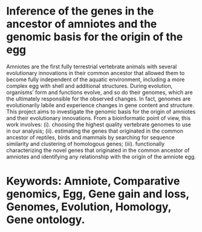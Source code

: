 # Inference of the genes in the ancestor of amniotes and the genomic basis for the origin of the egg
Amniotes are the first fully terrestrial vertebrate animals with several evolutionary innovations in their common ancestor that allowed them to become fully independent of the aquatic environment, including a more complex egg with shell and additional structures. During evolution, organisms’ form and functions evolve, and so do their genomes, which are the ultimately responsible for the observed changes. In fact, genomes are evolutionarily labile and experience changes in gene content and structure. This project aims to investigate the genomic basis for the origin of amniotes and their evolutionary innovations. From a bioinformatic point of view, this work involves: (i). choosing the highest quality vertebrate genomes to use in our analysis; (ii). estimating the genes that originated in the common ancestor of reptiles, birds and mammals by searching for sequence similarity and clustering of homologous genes; (iii). functionally characterizing the novel genes that originated in the common ancestor of amniotes and identifying any relationship with the origin of the amniote egg. 

# Keywords: Amniote, Comparative genomics, Egg, Gene gain and loss, Genomes, Evolution, Homology, Gene ontology.

